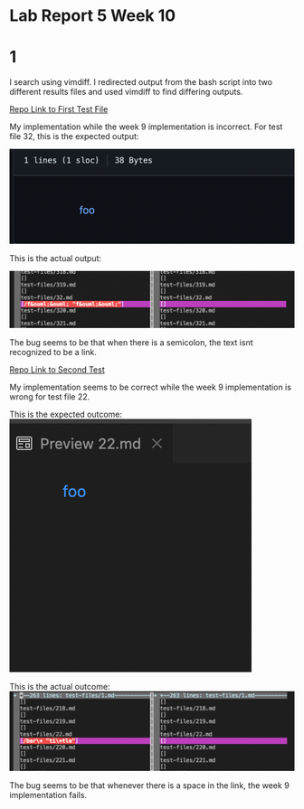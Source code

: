 # Lab Report 5 Week 10

# 1 
I search using vimdiff. I redirected output from the bash script into two different results files and used vimdiff to find differing outputs. 

[Repo Link to First Test File](https://github.com/nidhidhamnani/markdown-parser/blob/main/test-files/32.md)


My implementation while the week 9 implementation is incorrect. For test file 32, this is the expected output: 

![Image](lab5sc2.png)

This is the actual output: 

![Image](lab5sc1.png)

The bug seems to be that when there is a semicolon, the text isnt recognized to be a link. 

[Repo Link to Second Test](https://github.com/nidhidhamnani/markdown-parser/blob/main/test-files/22.md)

My implementation seems to be correct while the week 9 implementation is wrong for test file 22. 

This is the expected outcome: 
![Image](lab5sc4.png)

This is the actual outcome: 
![Image](lab5sc3.png)

The bug seems to be that whenever there is a space in the link, the week 9 implementation fails. 





